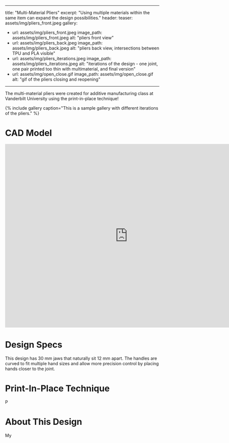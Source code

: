 
---
title: "Multi-Material Pliers"
excerpt: "Using multiple materials within the same item can expand the design possibilities."
header: 
  teaser: assets/img/pliers_front.jpeg
gallery:
  - url: assets/img/pliers_front.jpeg
    image_path: assets/img/pliers_front.jpeg
    alt: "pliers front view"
  - url: assets/img/pliers_back.jpeg
    image_path: assets/img/pliers_back.jpeg
    alt: "pliers back view, intersections between TPU and PLA visible"
  - url: assets/img/pliers_iterations.jpeg
    image_path: assets/img/pliers_iterations.jpeg
    alt: "iterations of the design - one joint, one pair printed too thin with multimaterial, and final version"
  - url: assets/img/open_close.gif
    image_path: assets/img/open_close.gif
    alt: "gif of the pliers closing and reopening"
---



The multi-material pliers were created for additive manufacturing class at Vanderbilt University using the print-in-place technique! 

{% include gallery caption="This is a sample gallery with different iterations of the pliers." %}

# CAD Model 

<iframe src="https://vanderbilt643.autodesk360.com/shares/public/SH512d4QTec90decfa6eca6d05efa0244073?mode=embed" width="800" height="600" allowfullscreen="true" webkitallowfullscreen="true" mozallowfullscreen="true"  frameborder="0"></iframe>

# Design Specs

This design has 30 mm jaws that naturally sit 12 mm apart. The handles are curved to fit multiple hand sizes and allow more precision control by placing hands closer to the joint. 

# Print-In-Place Technique

P

# About This Design 

My 


